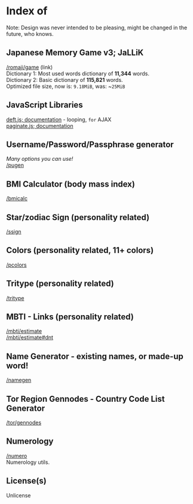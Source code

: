 # Index of
Note: Design was never intended to be pleasing, might be changed in the future, who knows.<br>

## Japanese Memory Game v3; JaLLiK
[/romaji/game](https://slowsient.github.io/romaji/game) (link)<br>
Dictionary 1: Most used words dictionary of <b>11,344</b> words.<br>
Dictionary 2: Basic dictionary of <b>115,821</b> words.<br>
Optimized file size, now is: `9.18MiB`, was: ~`25MiB`<br>

## JavaScript Libraries
[deft.js; documentation](https://github.com/SlowsieNT/SlowsieNT.github.io/blob/main/js/lib/deft.md) - looping, `for` AJAX<br>
[paginate.js; documentation](https://github.com/SlowsieNT/SlowsieNT.github.io/blob/main/js/lib/paginate.md)<br>

## Username/Password/Passphrase generator
*Many options you can use!*<br>
[/pugen](https://slowsient.github.io/pugen)<br>

## BMI Calculator (body mass index)
[/bmicalc](https://slowsient.github.io/bmicalc)<br>

## Star/zodiac Sign (personality related)
[/ssign](https://slowsient.github.io/ssign)<br>

## Colors (personality related, 11+ colors)
[/pcolors](https://slowsient.github.io/pcolors)<br>

## Tritype (personality related)
[/tritype](https://slowsient.github.io/tritype)<br>

## MBTI - Links (personality related)
[/mbti/estimate](https://slowsient.github.io/mbti/estimate)<br>
[/mbti/estimate#dnt](https://slowsient.github.io/mbti/estimate#dnt)<br>

## Name Generator - existing names, or made-up word!
[/namegen](https://slowsient.github.io/namegen)

## Tor Region Gennodes - Country Code List Generator
[/tor/gennodes](https://slowsient.github.io/tor/gennodes)

## Numerology
[/numero](https://slowsient.github.io/numero)<br>
Numerology utils.

## License(s)
Unlicense<br>

